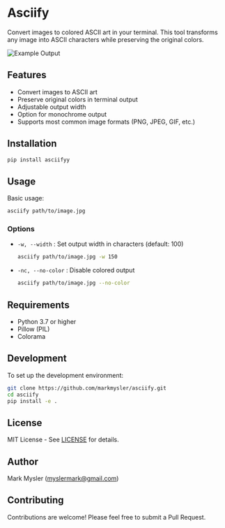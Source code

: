 # Asciify

Convert images to colored ASCII art in your terminal. This tool transforms any image into ASCII characters while preserving the original colors.

![Example Output](docs/example.png)

## Features

-   Convert images to ASCII art
-   Preserve original colors in terminal output
-   Adjustable output width
-   Option for monochrome output
-   Supports most common image formats (PNG, JPEG, GIF, etc.)

## Installation

```bash
pip install asciifyy
```

## Usage

Basic usage:

```bash
asciify path/to/image.jpg
```

### Options

-   `-w, --width` : Set output width in characters (default: 100)

    ```bash
    asciify path/to/image.jpg -w 150
    ```

-   `-nc, --no-color` : Disable colored output
    ```bash
    asciify path/to/image.jpg --no-color
    ```

## Requirements

-   Python 3.7 or higher
-   Pillow (PIL)
-   Colorama

## Development

To set up the development environment:

```bash
git clone https://github.com/markmysler/asciify.git
cd asciify
pip install -e .
```

## License

MIT License - See [LICENSE](LICENSE) for details.

## Author

Mark Mysler (myslermark@gmail.com)

## Contributing

Contributions are welcome! Please feel free to submit a Pull Request.

